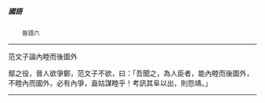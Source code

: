 

##### 國語
　　`晉語六`

* * *

范文子論內睦而後圖外

鄢之役，晉人欲爭鄭，范文子不欲，曰：「吾聞之，為人臣者，能內睦而後圖外，不睦內而圖外，必有內爭，盍姑謀睦乎！考訊其阜以出，則怨靖。」

* * *


